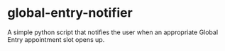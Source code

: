 # global-entry-notifier
A simple python script that notifies the user when an appropriate Global Entry appointment slot opens up.
